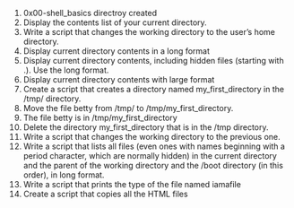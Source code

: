 1. 0x00-shell_basics directroy created
2. Display the contents list of your current directory.
3. Write a script that changes the working directory to the user’s home directory.
4. Display current directory contents in a long format
5. Display current directory contents, including hidden files (starting with .). Use the long format.
6. Display current directory contents with large format
7. Create a script that creates a directory named my_first_directory in the /tmp/ directory.
8. Move the file betty from /tmp/ to /tmp/my_first_directory.
9. The file betty is in /tmp/my_first_directory
10. Delete the directory my_first_directory that is in the /tmp directory.
11. Write a script that changes the working directory to the previous one.
11. Write a script that lists all files (even ones with names beginning with a period character, which are normally hidden) in the current directory and the parent of the working directory and the /boot directory (in this order), in long format.
13. Write a script that prints the type of the file named iamafile
14. Create a script that copies all the HTML files 